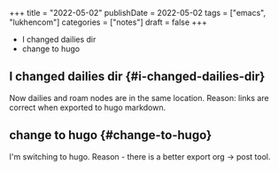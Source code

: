 +++
title = "2022-05-02"
publishDate = 2022-05-02
tags = ["emacs", "lukhencom"]
categories = ["notes"]
draft = false
+++

-   I changed dailies dir
-   change to hugo

<!--more-->


## I changed dailies dir {#i-changed-dailies-dir}

  Now dailies and roam nodes are in the same location.
Reason: links are correct when exported to hugo markdown.


## change to hugo {#change-to-hugo}

I'm switching to hugo.
Reason - there is a better export org -&gt; post tool.